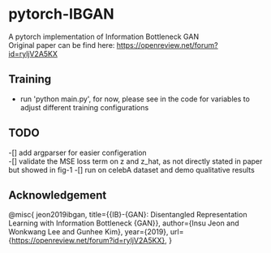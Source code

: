 # pytorch-IBGAN
A pytorch implementation of Information Bottleneck GAN  
Original paper can be find here: https://openreview.net/forum?id=ryljV2A5KX


## Training

- run 'python main.py', for now, please see in the code for variables to adjust different training configurations

## TODO
-[] add argparser for easier configeration  
-[] validate the MSE loss term on z and z_hat, as not directly stated in paper but showed in fig-1
-[] run on celebA dataset and demo qualitative results  

## Acknowledgement
@misc{
jeon2019ibgan,
title={{IB}-{GAN}: Disentangled Representation Learning with Information Bottleneck {GAN}},
author={Insu Jeon and Wonkwang Lee and Gunhee Kim},
year={2019},
url={https://openreview.net/forum?id=ryljV2A5KX},
}

